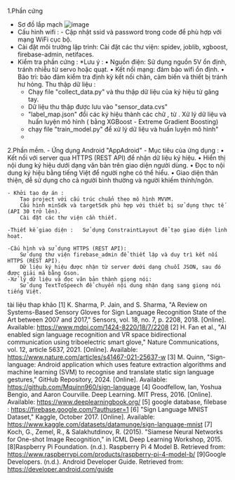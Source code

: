 1.Phần cứng
  - Sơ đồ lắp mạch 
  ![image](https://github.com/user-attachments/assets/8a2ae072-0843-43e0-b7d2-65ec83f7e347)
  - Cấu hình wifi : -	Cập nhật ssid và password trong code để phù hợp với mạng WiFi cục bộ.
  - Cài đặt môi trường lập trình: Cài đặt các thư viện: spidev, joblib, xgboost, firebase-admin, netifaces.
  - Kiểm tra phần cứng :
    *Lưu ý :  •	Nguồn điện: Sử dụng nguồn 5V ổn định, tránh nhiễu từ servo hoặc quạt.
              •	Kết nối mạng: đảm bảo wifi ổn định.
              •	Bảo trì: bảo đảm kiểm tra định kỳ kết nối chân, cảm biến và thiết bị tránh hư hỏng.
Thu thập dữ liệu :
    - Chạy  file "collect_data.py" và thu thập dữ liệu của ký hiệu từ găng tay.
    - Dữ liệu thu thập được lưu vào "sensor_data.cvs"
    - "label_map.json" đổi các ký hiệu thành các chữ , từ .
Xử lý dữ liệu và huấn luyện mô hình ( bằng XGBoost - Extreme Gradient Boosting)
    - chạy file "train_model.py" để xử lý dữ liệu và huấn luyện mô hình"
    - 
2.Phần mềm.
    - Ứng dụng Android "AppAdroid"
    - Mục tiêu của ứng dụng :
      •	  Kết nối với server qua HTTPS (REST API) để nhận dữ liệu ký hiệu.
      •	  Hiển thị nội dung ký hiệu dưới dạng văn bản trên giao diện người dùng.
      •	  Đọc to nội dung ký hiệu bằng tiếng Việt để người nghe có thể hiểu.
      •	  Giao diện thân thiện, dễ sử dụng cho cả người bình thường và người khiếm thính/ngôn.

    - Khởi tạo dự án :
        Tạo project với cấu trúc chuẩn theo mô hình MVVM.
        Cấu hình minSdk và targetSdk phù hợp với thiết bị sử dụng thực tế (API 30 trở lên).
        Cài đặt các thư viện cần thiết.
      
    -Thiết kế giao diện : 	Sử dụng ConstraintLayout để tạo giao diện linh hoạt.
    
    -Cấu hình và sử dụng HTTPS (REST API):
        Sử dụng thư viện firebase_admin để thiết lập và duy trì kết nối HTTPS (REST API).
        Dữ liệu ký hiệu được nhận từ server dưới dạng chuỗi JSON, sau đó được giải mã bằng Gson.
    -Xử lý dữ liệu và đọc văn bản thành giọng nói:
        Sử dụng TextToSpeech để chuyển nội dung nhận dạng sang giọng nói tiếng Việt.

tài liệu thap khảo 
[1] K. Sharma, P. Jain, and S. Sharma, "A Review on Systems-Based Sensory Gloves for Sign Language Recognition State of the Art between 2007 and 2017," Sensors, vol. 18, no. 7, p. 2208, 2018. [Online]. Available: https://www.mdpi.com/1424-8220/18/7/2208
[2] H. Fan et al., "AI enabled sign language recognition and VR space bidirectional communication using triboelectric smart glove," Nature Communications, vol. 12, article 5637, 2021. [Online]. Available: https://www.nature.com/articles/s41467-021-25637-w
[3] M. Quinn, "Sign-language: Android application which uses feature extraction algorithms and machine learning (SVM) to recognise and translate static sign language gestures," GitHub Repository, 2024. [Online]. Available: https://github.com/Mquinn960/sign-language
[4] Goodfellow, Ian, Yoshua Bengio, and Aaron Courville. Deep Learning. MIT Press, 2016. [Online]. Available: https://www.deeplearningbook.org/
[5] google database, filebase : 
https://firebase.google.com/?authuser=1
[6] "Sign Language MNIST Dataset," Kaggle, October 2017. [Online]. Available: https://www.kaggle.com/datasets/datamunge/sign-language-mnist
[7] Koch, G., Zemel, R., & Salakhutdinov, R. (2015). "Siamese Neural Networks for One-shot Image Recognition," in ICML Deep Learning Workshop, 2015.
[8]Raspberry Pi Foundation. (n.d.). Raspberry Pi 4 Model B. Retrieved from: https://www.raspberrypi.com/products/raspberry-pi-4-model-b/
[9]Google Developers. (n.d.). Android Developer Guide. Retrieved from: https://developer.android.com/guide

        
